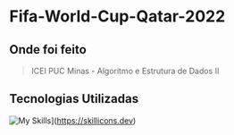 # Fifa-World-Cup-Qatar-2022

## Onde foi feito
> ICEI PUC Minas - Algoritmo e Estrutura de Dados II
## Tecnologias Utilizadas
![My Skills](https://skillicons.dev/icons?i=java,eclipse)](https://skillicons.dev)
